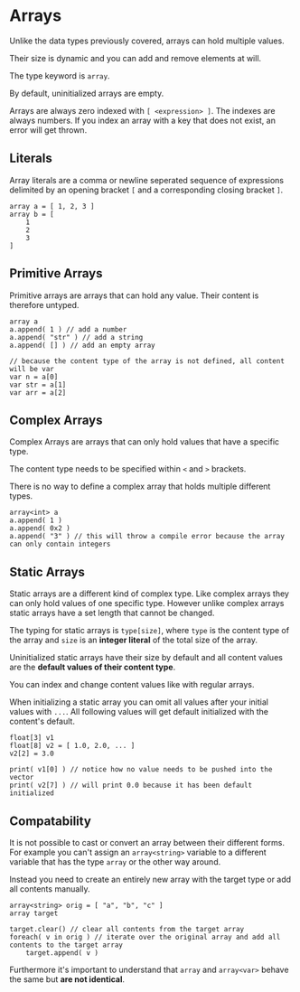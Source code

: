 # Arrays

Unlike the data types previously covered, arrays can hold multiple values.

Their size is dynamic and you can add and remove elements at will.

The type keyword is `array`.

By default, uninitialized arrays are empty.

Arrays are always zero indexed with `[ <expression> ]`. The indexes are always numbers. If you index an array with a key that does not exist, an error will get thrown.

## Literals

Array literals are a comma or newline seperated sequence of expressions delimited by an opening bracket `[` and a corresponding closing bracket `]`.

```squirrel
array a = [ 1, 2, 3 ]
array b = [
    1
    2
    3
]
```

## Primitive Arrays

Primitive arrays are arrays that can hold any value. Their content is therefore untyped.

```squirrel
array a
a.append( 1 ) // add a number
a.append( "str" ) // add a string
a.append( [] ) // add an empty array

// because the content type of the array is not defined, all content will be var
var n = a[0]
var str = a[1]
var arr = a[2]
```

## Complex Arrays

Complex Arrays are arrays that can only hold values that have a specific type.

The content type needs to be specified within `<` and `>` brackets.

There is no way to define a complex array that holds multiple different types.

```squirrel
array<int> a
a.append( 1 )
a.append( 0x2 )
a.append( "3" ) // this will throw a compile error because the array can only contain integers
```


## Static Arrays

Static arrays are a different kind of complex type. Like complex arrays they can only hold values of one specific type. However unlike complex arrays static arrays have a set length that cannot be changed.

The typing for static arrays is `type[size]`, where `type` is the content type of the array and `size` is an **integer literal** of the total size of the array.

Uninitialized static arrays have their size by default and all content values are the **default values of their content type**.

You can index and change content values like with regular arrays.

When initializing a static array you can omit all values after your initial values with `...`. All following values will get default initialized with the content's default.

```squirrel
float[3] v1
float[8] v2 = [ 1.0, 2.0, ... ]
v2[2] = 3.0

print( v1[0] ) // notice how no value needs to be pushed into the vector
print( v2[7] ) // will print 0.0 because it has been default initialized
```

## Compatability

It is not possible to cast or convert an array between their different forms. For example you can't assign an `array<string>` variable to a different variable that has the type `array` or the other way around.

Instead you need to create an entirely new array with the target type or add all contents manually.

```squirrel
array<string> orig = [ "a", "b", "c" ]
array target

target.clear() // clear all contents from the target array
foreach( v in orig ) // iterate over the original array and add all contents to the target array
    target.append( v )
```

Furthermore it's important to understand that `array` and `array<var>` behave the same but **are not identical**.
